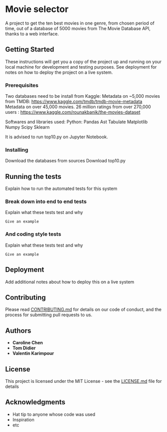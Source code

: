 # Movie selector

A project to get the ten best movies in one genre, from chosen period of time, out of a database of 5000 movies from The Movie Database API, thanks to a web interface.

## Getting Started

These instructions will get you a copy of the project up and running on your local machine for development and testing purposes. See deployment for notes on how to deploy the project on a live system.

### Prerequisites
Two databases need to be install from Kaggle:
Metadata on ~5,000 movies from TMDB: https://www.kaggle.com/tmdb/tmdb-movie-metadata
Metadata on over 45,000 movies. 26 million ratings from over 270,000 users : 
https://www.kaggle.com/rounakbanik/the-movies-dataset

Softwares and libraries used:
Python:
Pandas
Ast
Tabulate
Matplotlib
Numpy
Scipy
Sklearn

It is advised to run top10.py on Jupyter Notebook.
### Installing

Download the databases from sources
Download top10.py


## Running the tests

Explain how to run the automated tests for this system

### Break down into end to end tests

Explain what these tests test and why

```
Give an example
```

### And coding style tests

Explain what these tests test and why

```
Give an example
```

## Deployment

Add additional notes about how to deploy this on a live system

## Contributing

Please read [CONTRIBUTING.md](https://gist.github.com/PurpleBooth/b24679402957c63ec426) for details on our code of conduct, and the process for submitting pull requests to us.


## Authors

* **Caroline Chen** 
* **Tom Didier** 
* **Valentin Karimpour** 
## License

This project is licensed under the MIT License - see the [LICENSE.md](LICENSE.md) file for details

## Acknowledgments

* Hat tip to anyone whose code was used
* Inspiration
* etc



